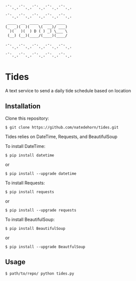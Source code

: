     .-.   .-.   .-.   .-.   .-.   
       '-'   '-'   '-'   '-'   '-'  
    .-.   .-.   .-.   .-.   .-.
       '-'   '-'   '-'   '-'   '-' 
     ____  __  ____  ____  ____ 
    (_  _)(  )(    \(  __)/ ___)
      )(   )(  ) D ( ) _) \___ \
     (__) (__)(____/(____)(____/

    .-.   .-.   .-.   .-.   .-. 
       '-'   '-'   '-'   '-'   '-' 
    .-.   .-.   .-.   .-.   .-.   
       '-'   '-'   '-'   '-'   '-'

# Tides #
A text service to send a daily tide schedule based on location

## Installation ##

Clone this repository:
```
$ git clone https://github.com/natedehorn/tides.git
```

Tides relies on DateTime, Requests, and BeautifulSoup

To install DateTime:

```
$ pip install datetime
```
or
```
$ pip install --upgrade datetime
```

To install Requests:

```
$ pip install requests
```
or
```
$ pip install --upgrade requests
```

To install BeautifulSoup:

```
$ pip install BeautifulSoup
```
or
```
$ pip install --upgrade BeautfulSoup
```

## Usage ##


```
$ path/to/repo/ python tides.py